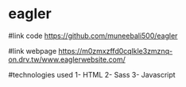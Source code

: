 # eagler

#link code 
https://github.com/muneebali500/eagler

#link webpage
https://m0zmxzffd0cqlkle3zmznq-on.drv.tw/www.eaglerwebsite.com/

#technologies used
1- HTML
2- Sass
3- Javascript
